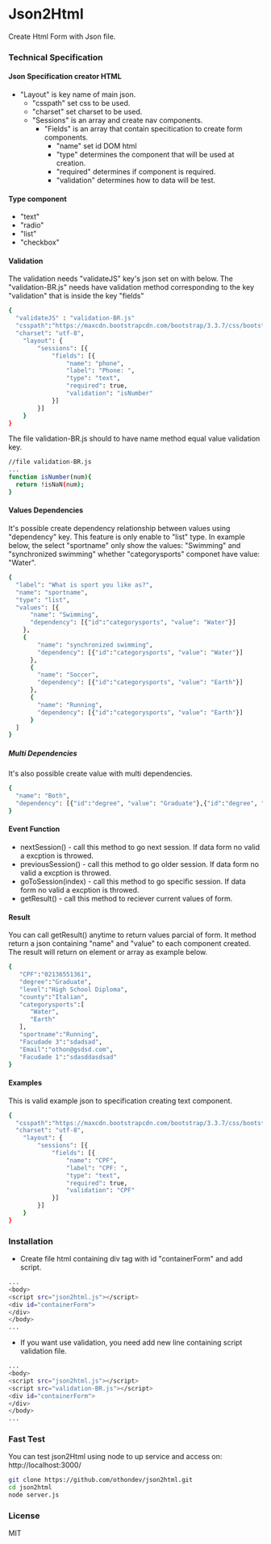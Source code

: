 # Json2Html
Create Html Form with Json file.
### Technical Specification

#### Json Specification creator HTML

- "Layout" is key name of main json.
  - "csspath" set css to be used.
  - "charset" set charset to be used.
  - "Sessions" is an array and create nav components.
    - "Fields" is an array that contain specitication to create form components.
      - "name" set id DOM html
      - "type" determines the component that will be used at creation.
      - "required" determines if component is required.
      - "validation" determines how to data will be test.

#### Type component

- "text"
- "radio"
- "list"
- "checkbox"

#### Validation

The validation needs "validateJS" key's json set on with below. The "validation-BR.js" needs have validation method corresponding to the key "validation" that is inside the key "fields"

```sh
{
  "validateJS" : "validation-BR.js"
  "csspath":"https://maxcdn.bootstrapcdn.com/bootstrap/3.3.7/css/bootstrap.min.css",
  "charset": "utf-8",
	"layout": {
		"sessions": [{
			"fields": [{
				"name": "phone",
				"label": "Phone: ",
				"type": "text",
				"required": true,
				"validation": "isNumber"
			}]
		}]
	}
}
```

The file validation-BR.js should to have name method equal value validation key.
```sh
//file validation-BR.js
...
function isNumber(num){
  return !isNaN(num);
}
```

#### Values Dependencies

It's possible create dependency relationship between values using "dependency" key. This feature is only enable to "list" type. In example below, the select "sportname" only show the values: "Swimming" and "synchronized swimming" whether "categorysports" componet have value: "Water".
```sh
{
  "label": "What is sport you like as?",
  "name": "sportname",
  "type": "list",
  "values": [{
      "name": "Swimming",
      "dependency": [{"id":"categorysports", "value": "Water"}]
    },
    {
        "name": "synchronized swimming",
        "dependency": [{"id":"categorysports", "value": "Water"}]
      },
      {
        "name": "Soccer",
        "dependency": [{"id":"categorysports", "value": "Earth"}]
      },
      {
        "name": "Running",
        "dependency": [{"id":"categorysports", "value": "Earth"}]
      }
  ]
}
```
##### Multi Dependencies
It's also possible create value with multi dependencies.

```sh
{
  "name": "Both",
  "dependency": [{"id":"degree", "value": "Graduate"},{"id":"degree", "value": "Undergraduate"}]
}
```

#### Event Function
- nextSession() - call this method to go next session. If data form no valid a excption is throwed.
- previousSession() - call this method to go older session. If data form no valid a excption is throwed.
- goToSession(index) - call this method to go specific session. If data form no valid a excption is throwed.
- getResult() - call this method to reciever current values of form.

#### Result

You can call getResult() anytime to return values parcial of form. It method return a json containing "name" and "value" to each component created.
The result will return on element or array as example below.

```sh
{  
   "CPF":"02136551361",
   "degree":"Graduate",
   "level":"High School Diploma",
   "county":"Italian",
   "categorysports":[  
      "Water",
      "Earth"
   ],
   "sportname":"Running",
   "Facudade 3":"sdadsad",
   "Email":"othon@gsdsd.com",
   "Facudade 1":"sdasddasdsad"
}
```


#### Examples
This is valid example json to specification creating text component.
```sh
{
  "csspath":"https://maxcdn.bootstrapcdn.com/bootstrap/3.3.7/css/bootstrap.min.css",
  "charset": "utf-8",
	"layout": {
		"sessions": [{
			"fields": [{
				"name": "CPF",
				"label": "CPF: ",
				"type": "text",
				"required": true,
				"validation": "CPF"
			}]
		}]
	}
}
```

### Installation
- Create file html containing div tag with id "containerForm" and add script.

```sh
...
<body>
<script src="json2html.js"></script>
<div id="containerForm">
</div>
</body>
...
```
- If you want use validation, you need add new line containing script validation file.

```sh
...
<body>
<script src="json2html.js"></script>
<script src="validation-BR.js"></script>
<div id="containerForm">
</div>
</body>
...
```

### Fast Test

You can test json2Html using node to up service and access on: http://localhost:3000/

```sh
git clone https://github.com/othondev/json2html.git
cd json2html
node server.js
```
### License
MIT
